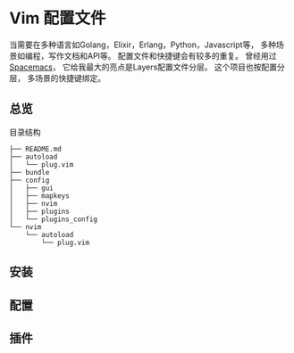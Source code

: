 # Vim 配置文件

当需要在多种语言如Golang，Elixir，Erlang，Python，Javascript等，
多种场景如编程，写作文档和API等。
配置文件和快捷键会有较多的重复。
曾经用过[Spacemacs](https://github.com/syl20bnr/spacemacs/)，
它给我最大的亮点是Layers配置文件分层。
这个项目也按配置分层，
多场景的快捷键绑定。


## 总览

目录结构

```
├── README.md
├── autoload
│   └── plug.vim
├── bundle
├── config
│   ├── gui
│   ├── mapkeys
│   ├── nvim
│   ├── plugins
│   └── plugins_config
└── nvim
    └── autoload
        └── plug.vim
```

## 安装

## 配置

## 插件

